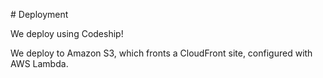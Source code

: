 # Deployment

We deploy using Codeship!

We deploy to Amazon S3, which fronts a CloudFront site, configured with AWS Lambda.


